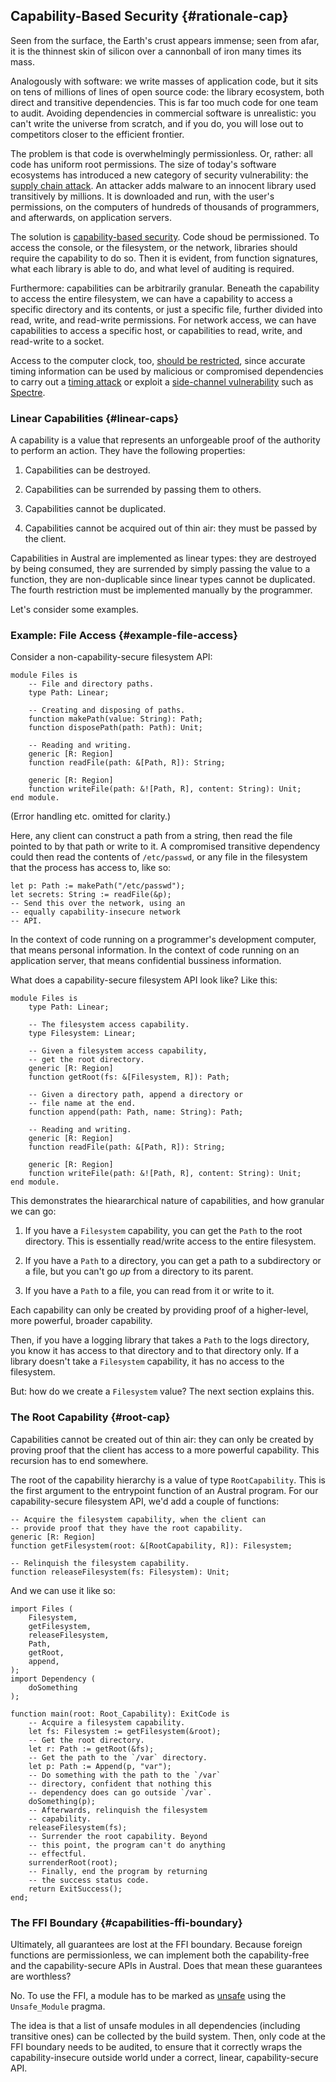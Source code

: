 ## Capability-Based Security {#rationale-cap}

Seen from the surface, the Earth's crust appears immense; seen from afar, it is
the thinnest skin of silicon over a cannonball of iron many times its mass.

Analogously with software: we write masses of application code, but it sits on
tens of millions of lines of open source code: the library ecosystem, both
direct and transitive dependencies. This is far too much code for one team to
audit. Avoiding dependencies in commercial software is unrealistic: you can't
write the universe from scratch, and if you do, you will lose out to competitors
closer to the efficient frontier.

The problem is that code is overwhelmingly permissionless. Or, rather: all code
has uniform root permissions. The size of today's software ecosystems has
introduced a new category of security vulnerability: the [supply chain
attack][supply]. An attacker adds malware to an innocent library used
transitively by millions. It is downloaded and run, with the user's permissions,
on the computers of hundreds of thousands of programmers, and afterwards, on
application servers.

The solution is [capability-based security][cap]. Code shoud be permissioned. To
access the console, or the filesystem, or the network, libraries should require
the capability to do so. Then it is evident, from function signatures, what each
library is able to do, and what level of auditing is required.

Furthermore: capabilities can be arbitrarily granular. Beneath the capability to
access the entire filesystem, we can have a capability to access a specific
directory and its contents, or just a specific file, further divided into read,
write, and read-write permissions. For network access, we can have capabilities
to access a specific host, or capabilities to read, write, and read-write to a
socket.

Access to the computer clock, too, [should be restricted][clock], since accurate
timing information can be used by malicious or compromised dependencies to carry
out a [timing attack][timing] or exploit a [side-channel vulnerability][side]
such as [Spectre][spectre].

### Linear Capabilities {#linear-caps}

A capability is a value that represents an unforgeable proof of the authority to
perform an action. They have the following properties:

1. Capabilities can be destroyed.

2. Capabilities can be surrended by passing them to others.

3. Capabilities cannot be duplicated.

4. Capabilities cannot be acquired out of thin air: they must be passed by the
   client.

Capabilities in Austral are implemented as linear types: they are destroyed by
being consumed, they are surrended by simply passing the value to a function,
they are non-duplicable since linear types cannot be duplicated. The fourth
restriction must be implemented manually by the programmer.

Let's consider some examples.

### Example: File Access {#example-file-access}

Consider a non-capability-secure filesystem API:

```austral
module Files is
    -- File and directory paths.
    type Path: Linear;

    -- Creating and disposing of paths.
    function makePath(value: String): Path;
    function disposePath(path: Path): Unit;

    -- Reading and writing.
    generic [R: Region]
    function readFile(path: &[Path, R]): String;

    generic [R: Region]
    function writeFile(path: &![Path, R], content: String): Unit;
end module.
```

(Error handling etc. omitted for clarity.)

Here, any client can construct a path from a string, then read the file pointed
to by that path or write to it. A compromised transitive dependency could then
read the contents of `/etc/passwd`, or any file in the filesystem that the
process has access to, like so:

```austral
let p: Path := makePath("/etc/passwd");
let secrets: String := readFile(&p);
-- Send this over the network, using an
-- equally capability-insecure network
-- API.
```


In the context of code running on a programmer's development computer, that
means personal information. In the context of code running on an application
server, that means confidential bussiness information.

What does a capability-secure filesystem API look like? Like this:

```austral
module Files is
    type Path: Linear;

    -- The filesystem access capability.
    type Filesystem: Linear;

    -- Given a filesystem access capability,
    -- get the root directory.
    generic [R: Region]
    function getRoot(fs: &[Filesystem, R]): Path;

    -- Given a directory path, append a directory or
    -- file name at the end.
    function append(path: Path, name: String): Path;

    -- Reading and writing.
    generic [R: Region]
    function readFile(path: &[Path, R]): String;

    generic [R: Region]
    function writeFile(path: &![Path, R], content: String): Unit;
end module.
```

This demonstrates the hieararchical nature of capabilities, and how granular we
can go:

1. If you have a `Filesystem` capability, you can get the `Path` to the root
   directory. This is essentially read/write access to the entire filesystem.

2. If you have a `Path` to a directory, you can get a path to a subdirectory or
   a file, but you can't go _up_ from a directory to its parent.

3. If you have a `Path` to a file, you can read from it or write to it.

Each capability can only be created by providing proof of a higher-level, more
powerful, broader capability.

Then, if you have a logging library that takes a `Path` to the logs directory,
you know it has access to that directory and to that directory only. If a
library doesn't take a `Filesystem` capability, it has no access to the
filesystem.

But: how do we create a `Filesystem` value? The next section explains this.

### The Root Capability {#root-cap}

Capabilities cannot be created out of thin air: they can only be created by
proving proof that the client has access to a more powerful capability. This
recursion has to end somewhere.

The root of the capability hierarchy is a value of type `RootCapability`. This
is the first argument to the entrypoint function of an Austral program. For our
capability-secure filesystem API, we'd add a couple of functions:

```austral
-- Acquire the filesystem capability, when the client can
-- provide proof that they have the root capability.
generic [R: Region]
function getFilesystem(root: &[RootCapability, R]): Filesystem;

-- Relinquish the filesystem capability.
function releaseFilesystem(fs: Filesystem): Unit;
```

And we can use it like so:

```austral
import Files (
    Filesystem,
    getFilesystem,
    releaseFilesystem,
    Path,
    getRoot,
    append,
);
import Dependency (
    doSomething
);

function main(root: Root_Capability): ExitCode is
    -- Acquire a filesystem capability.
    let fs: Filesystem := getFilesystem(&root);
    -- Get the root directory.
    let r: Path := getRoot(&fs);
    -- Get the path to the `/var` directory.
    let p: Path := Append(p, "var");
    -- Do something with the path to the `/var`
    -- directory, confident that nothing this
    -- dependency does can go outside `/var`.
    doSomething(p);
    -- Afterwards, relinquish the filesystem
    -- capability.
    releaseFilesystem(fs);
    -- Surrender the root capability. Beyond
    -- this point, the program can't do anything
    -- effectful.
    surrenderRoot(root);
    -- Finally, end the program by returning
    -- the success status code.
    return ExitSuccess();
end;
```

### The FFI Boundary {#capabilities-ffi-boundary}

Ultimately, all guarantees are lost at the FFI boundary. Because foreign
functions are permissionless, we can implement both the capability-free and the
capability-secure APIs in Austral. Does that mean these guarantees are
worthless?

No. To use the FFI, a module has to be marked as [unsafe][unsafe] using the
`Unsafe_Module` pragma.

The idea is that a list of unsafe modules in all dependencies (including
transitive ones) can be collected by the build system. Then, only code at the
FFI boundary needs to be audited, to ensure that it correctly wraps the
capability-insecure outside world under a correct, linear, capability-secure
API.

[supply]: https://en.wikipedia.org/wiki/Supply_chain_attack
[cap]: https://en.wikipedia.org/wiki/Capability-based_security
[clock]: https://twitter.com/robotlolita/status/1474351603008389122
[timing]: https://en.wikipedia.org/wiki/Timing_attack
[side]: https://en.wikipedia.org/wiki/Side-channel_attack
[spectre]: https://en.wikipedia.org/wiki/Spectre_(security_vulnerability)
[unsafe]: /spec/modules#unsafe-modules
